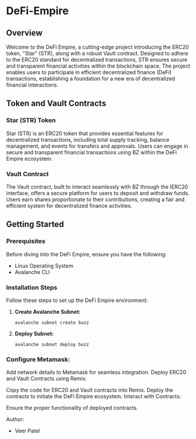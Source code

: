 # DeFi-Empire

## Overview

Welcome to the DeFi Empire, a cutting-edge project introducing the ERC20 token, "Star" (STR), along with a robust Vault contract. Designed to adhere to the ERC20 standard for decentralized transactions, STR ensures secure and transparent financial activities within the blockchain space. The project enables users to participate in efficient decentralized finance (DeFi) transactions, establishing a foundation for a new era of decentralized financial interactions.

## Token and Vault Contracts

### Star (STR) Token

Star (STR) is an ERC20 token that provides essential features for decentralized transactions, including total supply tracking, balance management, and events for transfers and approvals. Users can engage in secure and transparent financial transactions using BZ within the DeFi Empire ecosystem.

### Vault Contract

The Vault contract, built to interact seamlessly with BZ through the IERC20 interface, offers a secure platform for users to deposit and withdraw funds. Users earn shares proportionate to their contributions, creating a fair and efficient system for decentralized finance activities.

## Getting Started

### Prerequisites

Before diving into the DeFi Empire, ensure you have the following:

- Linux Operating System
- Avalanche CLI

### Installation Steps

Follow these steps to set up the DeFi Empire environment:

1. **Create Avalanche Subnet:**
   
   `avalanche subnet create buzz`
2. **Deploy Subnet:**

   `avalanche subnet deploy buzz`

### Configure Metamask:

Add network details to Metamask for seamless integration.
Deploy ERC20 and Vault Contracts using Remix:

Copy the code for ERC20 and Vault contracts into Remix.
Deploy the contracts to initiate the DeFi Empire ecosystem.
Interact with Contracts:

Ensure the proper functionality of deployed contracts.

Author: 

- Veer Patel
